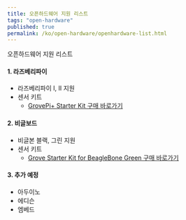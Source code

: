 ```yaml
---
title: 오픈하드웨어 지원 리스트
tags: "open-hardware"
published: true
permalink: /ko/open-hardware/openhardware-list.html
---
```


오픈하드웨어 지원 리스트

#### 1. 라즈베리파이
* 라즈베리파이 I, II 지원
* 센서 키트
  - [GrovePi+ Starter Kit 구매 바로가기](http://www.icbanq.com/P005700239)

#### 2. 비글보드
* 비글본 블랙, 그린 지원
* 센서 키트
  - [Grove Starter Kit for BeagleBone Green 구매 바로가기](http://www.icbanq.com/P005716600)

#### 3. 추가 예정
* 아두이노
* 에디슨
* 엠베드
